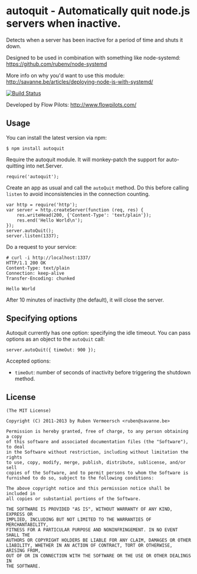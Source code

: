 # autoquit - Automatically quit node.js servers when inactive.

  Detects when a server has been inactive for a period of time and shuts it down.
  
  Designed to be used in combination with something like node-systemd: https://github.com/rubenv/node-systemd

  More info on why you'd want to use this module: http://savanne.be/articles/deploying-node-js-with-systemd/

  [![Build Status](https://travis-ci.org/rubenv/node-autoquit.png?branch=master)](https://travis-ci.org/rubenv/node-autoquit)

  Developed by Flow Pilots: http://www.flowpilots.com/

## Usage
  
  You can install the latest version via npm:
  
    $ npm install autoquit

  Require the autoquit module. It will monkey-patch the support for auto-quitting into net.Server.

    require('autoquit');

  Create an app as usual and call the `autoQuit` method. Do this before calling `listen` to avoid inconsistencies in the connection counting.

    var http = require('http');
    var server = http.createServer(function (req, res) {
        res.writeHead(200, {'Content-Type': 'text/plain'});
        res.end('Hello World\n');
    });
    server.autoQuit();
    server.listen(1337);
  
  Do a request to your service:

    # curl -i http://localhost:1337/
    HTTP/1.1 200 OK
    Content-Type: text/plain
    Connection: keep-alive
    Transfer-Encoding: chunked
    
    Hello World

  After 10 minutes of inactivity (the default), it will close the server.

## Specifying options

  Autoquit currently has one option: specifying the idle timeout. You can pass options as an object to the `autoQuit` call:
  
    server.autoQuit({ timeOut: 900 });
    
  Accepted options:
  
  * `timeOut`: number of seconds of inactivity before triggering the shutdown method.    
    
## License 

    (The MIT License)

    Copyright (C) 2011-2013 by Ruben Vermeersch <ruben@savanne.be>

    Permission is hereby granted, free of charge, to any person obtaining a copy
    of this software and associated documentation files (the "Software"), to deal
    in the Software without restriction, including without limitation the rights
    to use, copy, modify, merge, publish, distribute, sublicense, and/or sell
    copies of the Software, and to permit persons to whom the Software is
    furnished to do so, subject to the following conditions:

    The above copyright notice and this permission notice shall be included in
    all copies or substantial portions of the Software.

    THE SOFTWARE IS PROVIDED "AS IS", WITHOUT WARRANTY OF ANY KIND, EXPRESS OR
    IMPLIED, INCLUDING BUT NOT LIMITED TO THE WARRANTIES OF MERCHANTABILITY,
    FITNESS FOR A PARTICULAR PURPOSE AND NONINFRINGEMENT. IN NO EVENT SHALL THE
    AUTHORS OR COPYRIGHT HOLDERS BE LIABLE FOR ANY CLAIM, DAMAGES OR OTHER
    LIABILITY, WHETHER IN AN ACTION OF CONTRACT, TORT OR OTHERWISE, ARISING FROM,
    OUT OF OR IN CONNECTION WITH THE SOFTWARE OR THE USE OR OTHER DEALINGS IN
    THE SOFTWARE.
